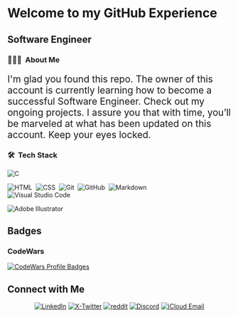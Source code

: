 # Welcome to my GitHub Experience
## Software Engineer

### 👨🏻‍💻 &nbsp;About Me
<p style="font-size: 21px;">I'm glad you found this repo. The owner of this account is currently learning how to become a successful Software Engineer. Check out my ongoing projects. I assure you that with time, you’ll be marveled at what has been updated on this account. Keep your eyes locked.</p>

### 🛠 &nbsp;Tech Stack

<!--![Python](https://img.shields.io/badge/-Python-05122A?style=flat&logo=python)&nbsp;-->
<!--![JavaScript](https://img.shields.io/badge/-JavaScript-05122A?style=flat&logo=javascript)&nbsp;-->
<!--![Java](https://img.shields.io/badge/-Java-05122A?style=flat&logo=Java&logoColor=FFA518)&nbsp;-->
![C](https://img.shields.io/badge/-C-05122A?style=flat&logo=C&logoColor=A8B9CC)&nbsp;
<!--![C++](https://img.shields.io/badge/-C++-05122A?style=flat&logo=C%2B%2B&logoColor=00599C)&nbsp;-->
<!--![R (Statistics)](https://img.shields.io/badge/-R-05122A?style=flat&logo=R&logoColor=276DC3)\-->
<!--![React](https://img.shields.io/badge/-React-05122A?style=flat&logo=react)&nbsp;-->
<!--![Node.js](https://img.shields.io/badge/-Node.js-05122A?style=flat&logo=node.js)&nbsp;-->
<!--![Django](https://img.shields.io/badge/-Django-05122A?style=flat&logo=django&logoColor=092E20)&nbsp;-->
<!--![Flask](https://img.shields.io/badge/-Flask-05122A?style=flat&logo=flask)&nbsp;-->
<!--![Bootstrap](https://img.shields.io/badge/-Bootstrap-05122A?style=flat&logo=bootstrap&logoColor=563D7C)\-->
![HTML](https://img.shields.io/badge/-HTML-05122A?style=flat&logo=HTML5)&nbsp;
![CSS](https://img.shields.io/badge/-CSS-05122A?style=flat&logo=CSS3&logoColor=1572B6)&nbsp;
![Git](https://img.shields.io/badge/-Git-05122A?style=flat&logo=git)&nbsp;
![GitHub](https://img.shields.io/badge/-GitHub-05122A?style=flat&logo=github)&nbsp;
![Markdown](https://img.shields.io/badge/-Markdown-05122A?style=flat&logo=markdown)\
![Visual Studio Code](https://img.shields.io/badge/-Visual%20Studio%20Code-05122A?style=flat&logo=visual-studio-code&logoColor=007ACC)&nbsp;
<!--![RStudio](https://img.shields.io/badge/-RStudio-05122A?style=flat&logo=rstudio)&nbsp;-->
<!--![Eclipse](https://img.shields.io/badge/-Eclipse-05122A?style=flat&logo=eclipse-ide&logoColor=2C2255)\-->
![Adobe Illustrator](https://img.shields.io/badge/-Illustrator-05122A?style=flat&logo=adobe-illustrator)&nbsp;
<!--![Photoshop](https://img.shields.io/badge/-Photoshop-05122A?style=flat&logo=adobe-photoshop)&nbsp;-->
<!--![InDesign](https://img.shields.io/badge/-InDesign-05122A?style=flat&logo=adobe-indesign)-->

## Badges
### CodeWars
[![CodeWars Profile Badges](https://www.codewars.com/users/x17-Green/badges/large)](https://www.codewars.com/users/x17-Green/badges/large)

<!--### - Hacktober Fest
[![An image of @x17green's Holopin badges, which is a link to view their full Holopin profile](https://holopin.me/x17green)](https://holopin.io/@x17green)-->

## Connect with Me
<p align="center">
<a href="https://www.linkedin.com/in/x17-green/" target="_blank"><img alt="LinkedIn" src="https://img.shields.io/badge/-Okoyen_Ebisine_Precious-%2F?style=for-the-badge&logo=linkedin&label=LinkedIn&labelColor=1080b0&color=131f24"></a>
<a href="https://twitter.com/marksman_323" target="_blank"><img alt="X-Twitter" src="https://img.shields.io/badge/-%40marksman__323-%2F?style=for-the-badge&logo=twitter&label=X%20(Twitter)&labelColor=d9eefe&color=2b91e5"></a>
<a href="https://www.reddit.com/user/X17Green/" target="_blank"><img alt="reddit" src="https://img.shields.io/badge/-X17Green-%2F?style=for-the-badge&logo=reddit&label=reddit&labelColor=fad7cb&color=fc4d13"></a>
<a href="https://discord.com/users/982980024950997073" target="_blank"><img alt="Discord" src="https://img.shields.io/badge/-x17--Green-%2F?style=for-the-badge&logo=discord&label=discord&labelColor=ebeaf5&color=694fe8"></a>
<a href="mailto:x17.ebi@icloud.com" target="_blank"><img alt="iCloud Email" src="https://img.shields.io/badge/-x17.ebi%40icloud.com-%2F?style=for-the-badge&logo=icloud&logoColor=ebeaf5&label=email&labelColor=grey&color=ebeaf5"></a>
</p>
